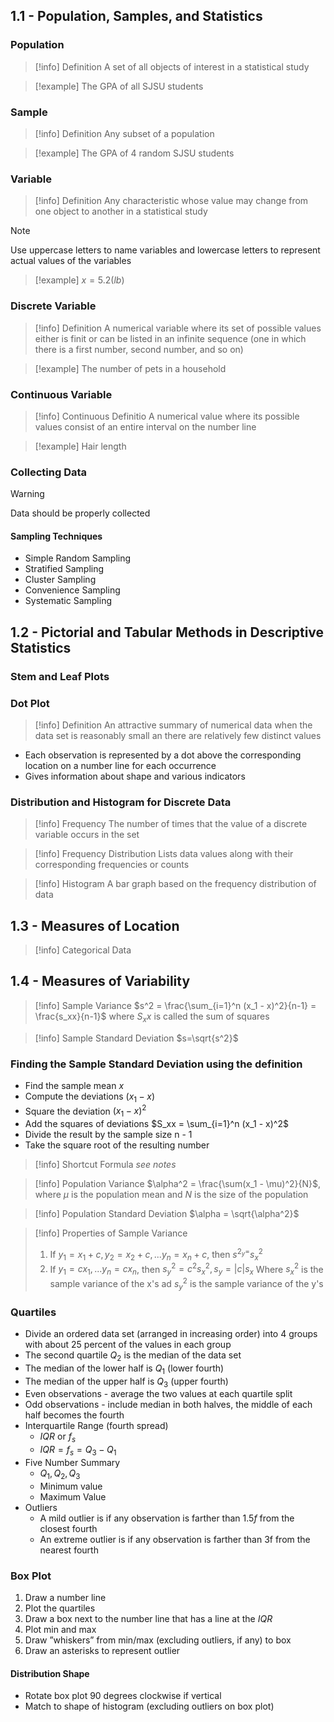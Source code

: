 ## 1.1 - Population, Samples, and Statistics

### Population

> [!info] Definition
> A set of all objects of interest in a statistical study

>[!example]
>The GPA of all SJSU students

### Sample

>[!info] Definition
>Any subset of a population

>[!example]
>The GPA of 4 random SJSU students

### Variable

>[!info] Definition
>Any characteristic whose value may change from one object to another in a statistical study

>[!note] 
>Use uppercase letters to name variables and lowercase letters to represent actual values of the variables
>

>[!example]
>$x = 5.2 (lb)$ 

### Discrete Variable
>[!info] Definition
>A numerical variable where its set of possible values either is finit or can be listed in an infinite sequence (one in which there is a first number, second number, and so on)

>[!example]
>The number of pets in a household

### Continuous Variable

>[!info] Continuous Definitio
>A numerical value where its possible values consist of an entire interval on the number line

>[!example]
>Hair length
### Collecting Data

>[!warning]
>Data should be properly collected
#### Sampling Techniques
* Simple Random Sampling
* Stratified Sampling
* Cluster Sampling
* Convenience Sampling
* Systematic Sampling

## 1.2 - Pictorial and Tabular Methods in Descriptive Statistics

### Stem and Leaf Plots

### Dot Plot

>[!info] Definition
>An attractive summary of numerical  data when the data set is reasonably small an there are relatively few distinct values

* Each observation is represented by a dot above the corresponding location on a number line for each occurrence
* Gives information about shape and various indicators
### Distribution and Histogram for Discrete Data

>[!info] Frequency
>The number of times that the value of a discrete variable occurs in the set

>[!info] Frequency Distribution
>Lists data values along with their corresponding frequencies or counts

>[!info] Histogram
>A bar graph based on the frequency distribution of data


## 1.3 - Measures of Location

>[!info] Categorical Data


## 1.4 - Measures of Variability

>[!info] Sample Variance
>$s^2 = \frac{\sum_{i=1}^n (x_1 - x)^2}{n-1} = \frac{s_xx}{n-1}$ where $S_xx$ is called the sum of squares

>[!info] Sample Standard Deviation
>$s=\sqrt{s^2}$

### Finding the Sample Standard Deviation using the definition

* Find the sample mean $x$
* Compute the deviations $(x_1 - x)$
* Square the deviation $(x_1-x)^2$
* Add the squares of deviations $S_xx = \sum_{i=1}^n (x_1 - x)^2$
* Divide the result by the sample size n - 1
* Take the square root of the resulting number

>[!info] Shortcut Formula
>*see notes*

>[!info] Population Variance
>$\alpha^2 = \frac{\sum(x_1 - \mu)^2}{N}$, where $\mu$ is the population mean and $N$ is the size of the population

>[!info] Population Standard Deviation
>$\alpha = \sqrt{\alpha^2}$ 

>[!info] Properties of Sample Variance
>1. If $y_{1}= x_{1}+ c, y_{2}= x_{2}+ c, ...y_{n}= x_{n}+c$, then $s^{2_y=}s^2_x$ 
>2. If $y_{1}= cx_1,...y_{n}= cx_n$, then $s^2_y = c^2s^2_x,s_y=|c|s_x$
>Where $s^2_x$ is the sample variance of the x's ad $s^2_y$ is the sample variance of the y's

### Quartiles

* Divide an ordered data set (arranged in increasing order) into 4 groups with about 25 percent of the values in each group
* The second quartile $Q_2$ is the median of the data set
* The median of the lower half is $Q_1$ (lower fourth)
* The median of the upper half is $Q_3$ (upper fourth)
* Even observations - average the two values at each quartile split
* Odd observations - include median in both halves, the middle of each half becomes the fourth
* Interquartile Range (fourth spread)
	* $IQR$ or $f_s$
	* $IQR = f_{s}= Q_{3}- Q_1$
* Five Number Summary
	* $Q_1,Q_2,Q_3$
	* Minimum value
	* Maximum Value
* Outliers
	* A mild outlier is if any observation is farther than $1.5f$ from the closest fourth
	* An extreme outlier is if any observation is farther than 3f from the nearest fourth
### Box Plot
1. Draw a number line
2. Plot the quartiles
3. Draw a box next to the number line that has a line at the $IQR$
4. Plot min and max
5. Draw ”whiskers” from min/max (excluding outliers, if any) to box
6. Draw an asterisks to represent outlier
#### Distribution Shape
* Rotate box plot $90$ degrees clockwise if vertical
* Match to shape of histogram (excluding outliers on box plot)










